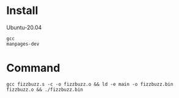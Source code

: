 # Install
Ubuntu-20.04
```
gcc
manpages-dev
```


# Command
```
gcc fizzbuzz.s -c -o fizzbuzz.o && ld -e main -o fizzbuzz.bin fizzbuzz.o && ./fizzbuzz.bin
```
